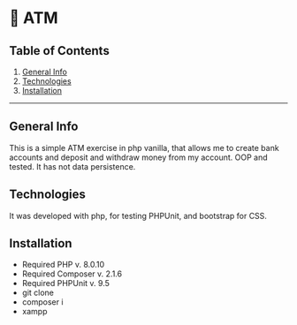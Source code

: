 # 💸 ATM

## Table of Contents

1. [General Info](#general-info)
2. [Technologies](#technologies)
3. [Installation](#installation)

---

## General Info

This is a simple ATM exercise in php vanilla, that allows me to create bank accounts and deposit and withdraw money from my account. OOP and tested. It has not data persistence.

## Technologies

It was developed with php, for testing PHPUnit, and bootstrap for CSS.

## Installation

- Required PHP v. 8.0.10
- Required Composer v. 2.1.6
- Required PHPUnit v. 9.5
- git clone <repository>
- composer i
- xampp
